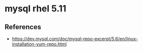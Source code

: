 # mysql rhel 5.11

## References
* https://dev.mysql.com/doc/mysql-repo-excerpt/5.6/en/linux-installation-yum-repo.html

##### 
